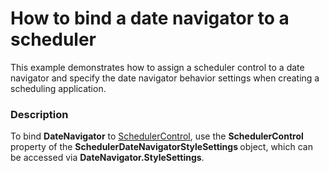 # How to bind a date navigator to a scheduler


<p>This example demonstrates how to assign a scheduler control to a date navigator and specify the date navigator behavior settings when creating a scheduling application.</p>


<h3>Description</h3>

<p>To bind <strong>DateNavigator</strong> to <a href="http://documentation.devexpress.com/#WPF/clsDevExpressXpfSchedulerSchedulerControltopic"><u>SchedulerControl</u></a>, use the <strong>SchedulerControl</strong> property of the <strong>SchedulerDateNavigatorStyleSettings </strong>object, which can be accessed via <strong>DateNavigator</strong><strong>.StyleSettings</strong>.</p>

<br/>


